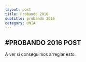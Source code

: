 ```yaml
---
layout: post
title: Probando 2016
subtitle: probando 2016
category: UNIA
---
```

#PROBANDO 2016 POST
--------------------------
A ver si conseguimos arreglar esto.
